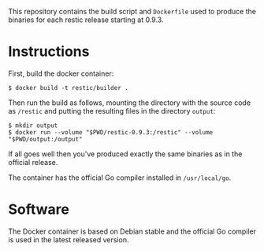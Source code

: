 This repository contains the build script and `Dockerfile` used to produce the
binaries for each restic release starting at 0.9.3.

Instructions
============

First, build the docker container:

    $ docker build -t restic/builder .

Then run the build as follows, mounting the directory with the source code as `/restic` and putting the resulting files in the directory `output`:

    $ mkdir output
    $ docker run --volume "$PWD/restic-0.9.3:/restic" --volume "$PWD/output:/output"

If all goes well then you've produced exactly the same binaries as in the official release.

The container has the official Go compiler installed in `/usr/local/go`.

Software
========

The Docker container is based on Debian stable and the official Go compiler is
used in the latest released version.
